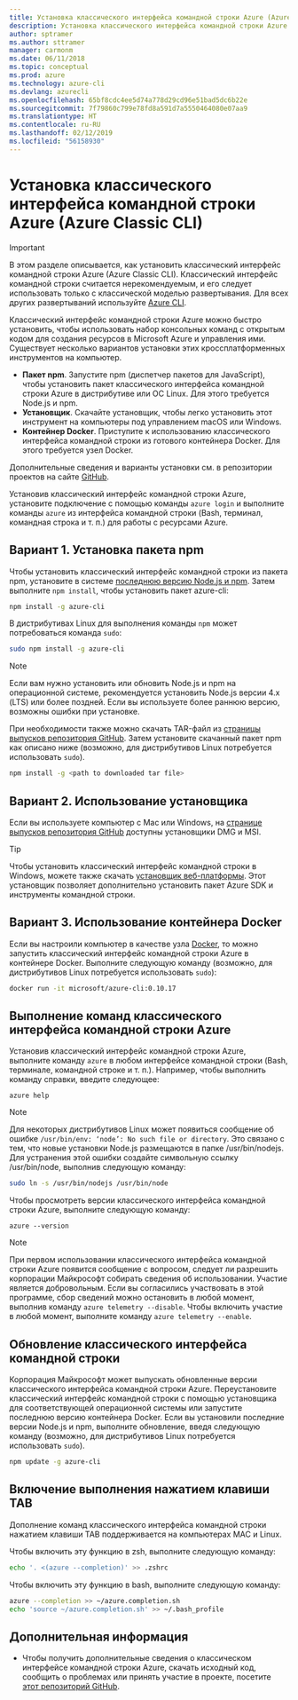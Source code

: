 ```yaml
---
title: Установка классического интерфейса командной строки Azure (Azure Classic CLI)
description: Установка классического интерфейса командной строки Azure на компьютерах Mac OS, Linux и Windows и начало работы со службами Azure.
author: sptramer
ms.author: sttramer
manager: carmonm
ms.date: 06/11/2018
ms.topic: conceptual
ms.prod: azure
ms.technology: azure-cli
ms.devlang: azurecli
ms.openlocfilehash: 65bf8cdc4ee5d74a778d29cd96e51bad5dc6b22e
ms.sourcegitcommit: 7f79860c799e78fd8a591d7a5550464080e07aa9
ms.translationtype: HT
ms.contentlocale: ru-RU
ms.lasthandoff: 02/12/2019
ms.locfileid: "56158930"
---
```

# <a name="install-the-azure-classic-cli"></a>Установка классического интерфейса командной строки Azure (Azure Classic CLI)

> [!IMPORTANT]
> В этом разделе описывается, как установить классический интерфейс командной строки Azure (Azure Classic CLI). Классический интерфейс командной строки считается нерекомендуемым, и его следует использовать только с классической моделью развертывания.
> Для всех других развертываний используйте [Azure CLI](/cli/azure).

Классический интерфейс командной строки Azure можно быстро установить, чтобы использовать набор консольных команд с открытым кодом для создания ресурсов в Microsoft Azure и управления ими. Существует несколько вариантов установки этих кроссплатформенных инструментов на компьютер.

* **Пакет npm**. Запустите npm (диспетчер пакетов для JavaScript), чтобы установить пакет классического интерфейса командной строки Azure в дистрибутиве или ОС Linux. Для этого требуется Node.js и npm.
* **Установщик**. Скачайте установщик, чтобы легко установить этот инструмент на компьютеры под управлением macOS или Windows.
* **Контейнер Docker**. Приступите к использованию классического интерфейса командной строки из готового контейнера Docker. Для этого требуется узел Docker.

Дополнительные сведения и варианты установки см. в репозитории проектов на сайте [GitHub](https://github.com/azure/azure-xplat-cli).

Установив классический интерфейс командной строки Azure, установите подключение с помощью команды `azure login` и выполните команды `azure` из интерфейса командной строки (Bash, терминал, командная строка и т. п.) для работы с ресурсами Azure.

## <a name="option-1-install-an-npm-package"></a>Вариант 1. Установка пакета npm

Чтобы установить классический интерфейс командной строки из пакета npm, установите в системе [последнюю версию Node.js и npm](https://nodejs.org/en/download/package-manager/). Затем выполните `npm install`, чтобы установить пакет azure-cli:

```bash
npm install -g azure-cli
```

В дистрибутивах Linux для выполнения команды `npm` может потребоваться команда `sudo`:

```bash
sudo npm install -g azure-cli
```

> [!NOTE]
> Если вам нужно установить или обновить Node.js и npm на операционной системе, рекомендуется установить Node.js версии 4.х (LTS) или более поздней. Если вы используете более раннюю версию, возможны ошибки при установке.

При необходимости также можно скачать TAR-файл из [страницы выпусков репозитория GitHub](https://github.com/Azure/azure-xplat-cli/releases). Затем установите скачанный пакет npm как описано ниже (возможно, для дистрибутивов Linux потребуется использовать `sudo`).

```bash
npm install -g <path to downloaded tar file>
```

## <a name="option-2-use-an-installer"></a>Вариант 2. Использование установщика

Если вы используете компьютер с Mac или Windows, на [странице выпусков репозитория GitHub](https://github.com/Azure/azure-xplat-cli/releases) доступны установщики DMG и MSI.

> [!TIP]
> Чтобы установить классический интерфейс командной строки в Windows, можете также скачать [установщик веб-платформы](https://go.microsoft.com/?linkid=9828653). Этот установщик позволяет дополнительно установить пакет Azure SDK и инструменты командной строки.

## <a name="option-3-use-a-docker-container"></a>Вариант 3. Использование контейнера Docker

Если вы настроили компьютер в качестве узла [Docker](https://docs.docker.com/engine/understanding-docker/), то можно запустить классический интерфейс командной строки Azure в контейнере Docker. Выполните следующую команду (возможно, для дистрибутивов Linux потребуется использовать `sudo`):

```bash
docker run -it microsoft/azure-cli:0.10.17
```

## <a name="run-azure-classic-cli-commands"></a>Выполнение команд классического интерфейса командной строки Azure

Установив классический интерфейс командной строки Azure, выполните команду `azure` в любом интерфейсе командной строки (Bash, терминале, командной строке и т. п.). Например, чтобы выполнить команду справки, введите следующее:

```azurecli-interactive
azure help
```

> [!NOTE]
> Для некоторых дистрибутивов Linux может появиться сообщение об ошибке `/usr/bin/env: ‘node’: No such file or directory`. Это связано с тем, что новые установки Node.js размещаются в папке /usr/bin/nodejs. Для устранения этой ошибки создайте символьную ссылку /usr/bin/node, выполнив следующую команду:

```bash
sudo ln -s /usr/bin/nodejs /usr/bin/node
```

Чтобы просмотреть версии классического интерфейса командной строки Azure, выполните следующую команду:

```azurecli-interactive
azure --version
```

> [!NOTE]
> При первом использовании классического интерфейса командной строки Azure появится сообщение с вопросом, следует ли разрешить корпорации Майкрософт собирать сведения об использовании. Участие является добровольным. Если вы согласились участвовать в этой программе, сбор сведений можно остановить в любой момент, выполнив команду `azure telemetry --disable`. Чтобы включить участие в любой момент, выполните команду `azure telemetry --enable`.

## <a name="update-the-classic-cli"></a>Обновление классического интерфейса командной строки

Корпорация Майкрософт может выпускать обновленные версии классического интерфейса командной строки Azure. Переустановите классический интерфейс командной строки с помощью установщика для соответствующей операционной системы или запустите последнюю версию контейнера Docker. Если вы установили последние версии Node.js и npm, выполните обновление, введя следующую команду (возможно, для дистрибутивов Linux потребуется использовать `sudo`).

```bash
npm update -g azure-cli
```

## <a name="enable-tab-completion"></a>Включение выполнения нажатием клавиши TAB

Дополнение команд классического интерфейса командной строки нажатием клавиши TAB поддерживается на компьютерах MAC и Linux.

Чтобы включить эту функцию в zsh, выполните следующую команду:

```bash
echo '. <(azure --completion)' >> .zshrc
```

Чтобы включить эту функцию в bash, выполните следующую команду:

```bash
azure --completion >> ~/azure.completion.sh
echo 'source ~/azure.completion.sh' >> ~/.bash_profile
```

## <a name="next-steps"></a>Дополнительная информация

* Чтобы получить дополнительные сведения о классическом интерфейсе командной строки Azure, скачать исходный код, сообщить о проблемах или принять участие в проекте, посетите [этот репозиторий GitHub](https://github.com/azure/azure-xplat-cli).
